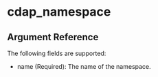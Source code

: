# cdap_namespace

## Argument Reference

The following fields are supported:

* name
  (Required):
  The name of the namespace.

